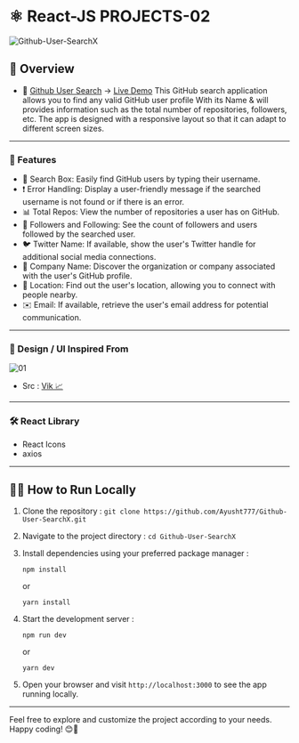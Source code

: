 # ⚛️ React-JS PROJECTS-02
![Github-User-SearchX](https://github.com/Ayusht777/Github-User-SearchX/assets/106388215/93ad8154-96f7-4ce1-a2c0-0eeaa3772776)

## 🚀 Overview
- 🍳 [Github User Search]() -> [Live Demo](https://ayusht777.github.io/Github-User-SearchX/)
  This GitHub search application allows you to find any valid GitHub user profile With its Name & will provides information such as the total number of repositories, followers, etc. The app is designed with a responsive layout so that it can adapt to different screen sizes.
---------
### 🎯 Features 

- 🔎 Search Box: Easily find GitHub users by typing their username.
- ❗️  Error Handling: Display a user-friendly message if the searched username is not found or if there is an error.
- 📊 Total Repos: View the number of repositories a user has on GitHub.
- 👥 Followers and Following: See the count of followers and users followed by the searched user.
- 🐦 Twitter Name: If available, show the user's Twitter handle for additional social media connections.
- 🏢 Company Name: Discover the organization or company associated with the user's GitHub profile.
- 📍  Location: Find out the user's location, allowing you to connect with people nearby.
- ✉️ Email: If available, retrieve the user's email address for potential communication.

-----------
### 🎨 Design / UI Inspired From

![01](https://res.cloudinary.com/practicaldev/image/fetch/s--97dzFyNe--/c_limit%2Cf_auto%2Cfl_progressive%2Cq_auto%2Cw_880/https://dev-to-uploads.s3.amazonaws.com/uploads/articles/ng595h4qvp9a0zkq5t8l.jpg)

- Src : [Vik 📈]([https://dribbble.com/shots/19113627-Weather-Dashboard](https://dev.to/heyvik/using-github-api-with-react-1h03))

------------
### 🛠 React Library
 - React Icons
 - axios
------------
## 🏃‍♀️ How to Run Locally

1. Clone the repository : 
      `git clone https://github.com/Ayusht777/Github-User-SearchX.git`
   

2. Navigate to the project directory : 
      `cd Github-User-SearchX`
   

3. Install dependencies using your preferred package manager :

    `npm install`
   
   or

    `yarn install`
   

4. Start the development server :

     `npm run dev`
   
   or

     `yarn dev`
   

5. Open your browser and visit `http://localhost:3000` to see the app running locally.

--------------

Feel free to explore and customize the project according to your needs. Happy coding! 😊🚀
